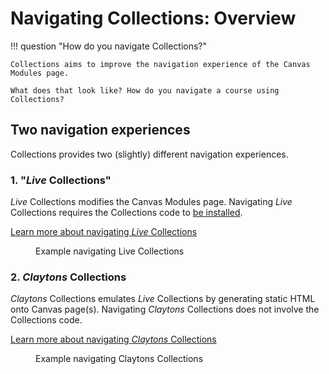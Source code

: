 # Navigating Collections: Overview

!!! question "How do you navigate Collections?"

	Collections aims to improve the navigation experience of the Canvas Modules page. 
	
	What does that look like? How do you navigate a course using Collections?
	
## Two navigation experiences

Collections provides two (slightly) different navigation experiences.

### 1. "_Live_ Collections"

_Live_ Collections modifies the Canvas Modules page. Navigating _Live_ Collections requires the Collections code to [be installed](../getting-started/install/how-to-install.md).

[Learn more about navigating _Live_ Collections](./navigating-live-collections.md)

<figure markdown>
<figcaption>Example navigating Live Collections</figcaption>
<sl-animated-image src="../images/navigatingLive.gif" alt="Example navigating live collections">
</figure>


### 2. _Claytons_ Collections

_Claytons_ Collections emulates _Live_ Collections by generating static HTML onto Canvas page(s). Navigating _Claytons_ Collections does not involve the Collections code.

[Learn more about navigating _Claytons_ Collections](./navigating-claytons-collections.md)

<figure markdown>
<figcaption>Example navigating Claytons Collections</figcaption>
<sl-animated-image src="../images/navigatingClaytons.gif" alt="Example navigating live collections">
</figure>



<link rel="stylesheet" href="https://cdn.jsdelivr.net/npm/@shoelace-style/shoelace@2.0.0/dist/themes/light.css" />
<script type="module" src="https://cdn.jsdelivr.net/npm/@shoelace-style/shoelace@2.0.0/dist/shoelace.js"></script>
